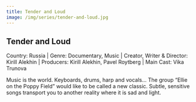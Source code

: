 ```yaml
---
title: Tender and Loud
image: /img/series/tender-and-loud.jpg
---
```



## Tender and Loud  
Country: Russia | Genre: Documentary, Music | Creator, Writer & Director: Kirill Alekhin | Producers: Kirill Alekhin, Pavel Roytberg | Main Cast: Vika Trunova

Music is the world. Keyboards, drums, harp and vocals... The group “Ellie on the Poppy Field” would like to be called a new classic. Subtle, sensitive songs transport you to another reality where it is sad and light.
